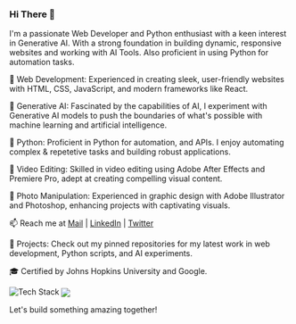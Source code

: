 ### Hi There 👋

I'm a passionate Web Developer and Python enthusiast with a keen interest in Generative AI. With a strong foundation in building dynamic, responsive websites and working with AI Tools. Also proficient in using Python for automation tasks.

🔹 Web Development: Experienced in creating sleek, user-friendly websites with HTML, CSS, JavaScript, and modern frameworks like React.

🔹 Generative AI: Fascinated by the capabilities of AI, I experiment with Generative AI models to push the boundaries of what's possible with machine learning and artificial intelligence.

🔹 Python: Proficient in Python for automation, and APIs. I enjoy automating complex & repetetive tasks and building robust applications.

🔹 Video Editing: Skilled in video editing using Adobe After Effects and Premiere Pro, adept at creating compelling visual content.

🔹 Photo Manipulation: Experienced in graphic design with Adobe Illustrator and Photoshop, enhancing projects with captivating visuals.

📫 Reach me at [Mail](mailto:dilukshann7@gmail.com) | [LinkedIn](www.linkedin.com/in/dilukshann7) | [Twitter](https://x.com/DilukshanN7)

🚀 Projects: Check out my pinned repositories for my latest work in web development, Python scripts, and AI experiments.

🎓 Certified by Johns Hopkins University and Google.

<img src="https://skillicons.dev/icons?i=js,react,html,css,python,git,bootstrap,tailwindcss,wordpress,bash,linux,ae,pr,ps,ai&perline=8" alt="Tech Stack" /> 

<img align="center" src="https://github-readme-stats.vercel.app/api/top-langs/?username=dilukshann7&layout=compact&theme=tokyonight&langs_count=6" />

Let's build something amazing together!
